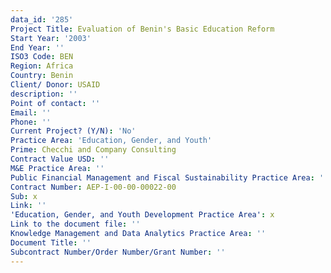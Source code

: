 ```yaml
---
data_id: '285'
Project Title: Evaluation of Benin's Basic Education Reform
Start Year: '2003'
End Year: ''
ISO3 Code: BEN
Region: Africa
Country: Benin
Client/ Donor: USAID
description: ''
Point of contact: ''
Email: ''
Phone: ''
Current Project? (Y/N): 'No'
Practice Area: 'Education, Gender, and Youth'
Prime: Checchi and Company Consulting
Contract Value USD: ''
M&E Practice Area: ''
Public Financial Management and Fiscal Sustainability Practice Area: ''
Contract Number: AEP-I-00-00-00022-00
Sub: x
Link: ''
'Education, Gender, and Youth Development Practice Area': x
Link to the document file: ''
Knowledge Management and Data Analytics Practice Area: ''
Document Title: ''
Subcontract Number/Order Number/Grant Number: ''
---
```


